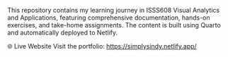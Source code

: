 This repository contains my learning journey in ISSS608 Visual Analytics and Applications, featuring comprehensive documentation, hands-on exercises, and take-home assignments. The content is built using Quarto and automatically deployed to Netlify.

🌐 Live Website
Visit the portfolio: https://simplysindy.netlify.app/
